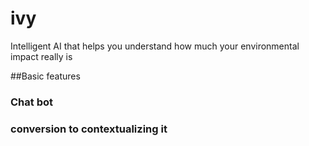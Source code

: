 # ivy
Intelligent AI that helps you understand how much your environmental impact really is


##Basic features

### Chat bot

### conversion to contextualizing it

